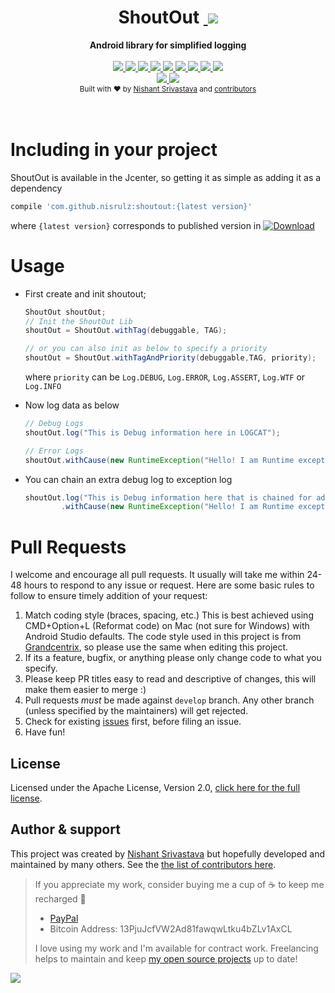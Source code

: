 <h1 align="center">ShoutOut&nbsp;<a href="https://twitter.com/intent/tweet?text=Checkout%20ShoutOut%3A%20Android%20library%20for%20simplified%20logging&url=https://github.com/nisrulz/ShoutOut&via=nisrulz&hashtags=AndroidDev,android,library,OpenSource">
        <img src="https://img.shields.io/twitter/url/http/shields.io.svg?style=social"/>
    </a></h1>

<div align="center">
  <strong>Android library for simplified logging</strong>
</div>
<br/>
<div align="center">
    <!-- Bintray -->
    <a href="https://bintray.com/nisrulz/maven/com.github.nisrulz%3Ashoutout/_latestVersion">
        <img src="https://api.bintray.com/packages/nisrulz/maven/com.github.nisrulz%3Ashoutout/images/download.svg"/>
    </a>
    <!-- API -->
    <a href="https://android-arsenal.com/api?level=9">
        <img src="https://img.shields.io/badge/API-9%2B-orange.svg?style=flat"/>
    </a>
    <!-- Circle CI -->
    <a href="https://circleci.com/gh/nisrulz/ShoutOut/tree/master">
        <img src="https://circleci.com/gh/nisrulz/ShoutOut.svg?style=svg"/>
    </a>
    <!-- Android Arsenal -->
    <a href="https://android-arsenal.com/details/1/4955#">
        <img src="https://img.shields.io/badge/Android%20Arsenal-ShoutOut-brightgreen.svg?style=flat"/>
    </a>
    <!-- GitHub stars -->
    <a href="https://github.com/nisrulz/ShoutOut">
        <img src="https://img.shields.io/github/stars/nisrulz/ShoutOut.svg?style=social&label=Star"/>
    </a>
    <!-- GitHub forks -->
    <a href="https://github.com/nisrulz/ShoutOut/fork">
        <img src="hhttps://img.shields.io/github/forks/nisrulz/ShoutOut.svg?style=social&label=Fork"/>
    </a>
    <!-- GitHub watchers -->
    <a href="https://github.com/nisrulz/ShoutOut">
        <img src="https://img.shields.io/github/watchers/nisrulz/ShoutOut.svg?style=social&label=Watch"/>
    </a>
    <!-- Say Thanks! -->
    <a href="https://saythanks.io/to/nisrulz">
        <img src="https://img.shields.io/badge/Say%20Thanks-!-1EAEDB.svg"/>
    </a>
    <a href="https://www.paypal.me/nisrulz/5">
        <img src="https://img.shields.io/badge/$-donate-ff69b4.svg?maxAge=2592000&amp;style=flat">
    </a>
    <br/>
     <!-- GitHub followers -->
    <a href="https://github.com/nisrulz/ShoutOut">
        <img src="https://img.shields.io/github/followers/nisrulz.svg?style=social&label=Follow%20@nisrulz"/>
    </a>
    <!-- Twitter Follow -->
    <a href="https://twitter.com/nisrulz">
        <img src="https://img.shields.io/twitter/follow/nisrulz.svg?style=social"/>
    </a>
</div>

<div align="center">
  <sub>Built with ❤︎ by
  <a href="https://twitter.com/nisrulz">Nishant Srivastava</a> and
  <a href="https://github.com/nisrulz/ShoutOut/graphs/contributors">
    contributors
  </a>
</div>
<br/>
<br/>

# Including in your project
ShoutOut is available in the Jcenter, so getting it as simple as adding it as a dependency
```gradle
compile 'com.github.nisrulz:shoutout:{latest version}'
```
where `{latest version}` corresponds to published version in [ ![Download](https://api.bintray.com/packages/nisrulz/maven/com.github.nisrulz%3Ashoutout/images/download.svg) ](https://bintray.com/nisrulz/maven/com.github.nisrulz%3Ashoutout/_latestVersion)

# Usage
+ First create and init shoutout;
    ```java
    ShoutOut shoutOut;
    // Init the ShoutOut Lib
    shoutOut = ShoutOut.withTag(debuggable, TAG);

    // or you can also init as below to specify a priority
    shoutOut = ShoutOut.withTagAndPriority(debuggable,TAG, priority);
    ```
    where `priority` can be `Log.DEBUG`, `Log.ERROR`, `Log.ASSERT`, `Log.WTF` or `Log.INFO`

+ Now log data as below
    ```java
    // Debug Logs
    shoutOut.log("This is Debug information here in LOGCAT");

    // Error Logs
    shoutOut.withCause(new RuntimeException("Hello! I am Runtime exception"));
    ```

+ You can chain an extra debug log to exception log
    ```java
    shoutOut.log("This is Debug information here that is chained for adding a message to exception stacktrace in LOGCAT")
            .withCause(new RuntimeException("Hello! I am Runtime exception"));
    ```

# Pull Requests
I welcome and encourage all pull requests. It usually will take me within 24-48 hours to respond to any issue or request. Here are some basic rules to follow to ensure timely addition of your request:
  1. Match coding style (braces, spacing, etc.) This is best achieved using CMD+Option+L (Reformat code) on Mac (not sure for Windows) with Android Studio defaults. The code style used in this project is from [Grandcentrix](https://github.com/grandcentrix/AndroidCodeStyle), so please use the same when editing this project.
  2. If its a feature, bugfix, or anything please only change code to what you specify.
  3. Please keep PR titles easy to read and descriptive of changes, this will make them easier to merge :)
  4. Pull requests _must_ be made against `develop` branch. Any other branch (unless specified by the maintainers) will get rejected.
  5. Check for existing [issues](https://github.com/nisrulz/ShoutOut/issues) first, before filing an issue.  
  6. Have fun!

## License
Licensed under the Apache License, Version 2.0, [click here for the full license](/License.txt).

## Author & support
This project was created by [Nishant Srivastava](https://github.com/nisrulz/nisrulz.github.io#nishant-srivastava) but hopefully developed and maintained by many others. See the [the list of contributors here](https://github.com/nisrulz/ShoutOut/graphs/contributors).

> If you appreciate my work, consider buying me a cup of :coffee: to keep me recharged :metal:
>  + [PayPal](https://www.paypal.me/nisrulz/5)
>  + Bitcoin Address: 13PjuJcfVW2Ad81fawqwLtku4bZLv1AxCL
>
> I love using my work and I'm available for contract work. Freelancing helps to maintain and keep [my open source projects](https://github.com/nisrulz/) up to date!

<img src="http://forthebadge.com/images/badges/built-for-android.svg" />
